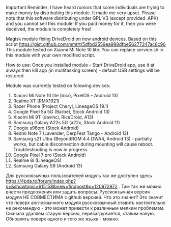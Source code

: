 Important Reminder: I have heard rumors that some individuals are trying to make money by distributing this module. It made me very upset. Please note that this software distributing under GPL V3 (except provided .APK) and you cannot sell this module! 
If you paid money for it, then you were deceived, the module is completely free!

Magisk module fixing DriveDroid on new android devices. Based on this script https://gist.github.com/mmtrt/5dfbd2559ea988dfbe56277347ac6c96
This module tested on Xiaomi Mi Note 10 lite. You can replace service.sh in this module with your own modified script.

How to use:
Once you installed module - Start DriveDroid app, use it at always then kill app (in multitasking screen) - default USB settings will be restored.


Module was currently tested on folowing devices:
1) Xiaomi Mi Note 10 lite (toco, PixelOS - Android 13)
2) Realme XT (RMX1921)
3) Razer Phone (Project Cheryl, LineageOS 19.1)
4) Google Pixel 5a 5G (Barbet, Stock Android 13)
5) Xiaomi Mi 9T (davinci, RiceDroid, A13)
6) Samsung Galaxy A22s 5G (a22x, Stock Android 11)
7) Doogie s98pro (Stock Android)
8) Redmi Note 7 (Lavender, DerpFest Tango - Android 13)
9) Samsung s21 Ultra (BeyondROM 4.4 DWA4, Android 13) - partially works, but cable disconnection during mounting will cause reboot. Troubleshooting is now in progress.
10) Google Pixel 7 pro (Stock Android)
11) Realme 8i (LineageOS)
12) Samsung Galaxy S9 (Android 13)

Для русскоязычных пользователей модуль так же доступен здесь https://4pda.to/forum/index.php?s=&showtopic=915158&view=findpost&p=120972972 . Там так же можно внести предложения или задать вопросы.
Русскоязычная версия модуля НЕ СОВМЕСТИМА с github версией. Что это значит? Это значит что поверх англоязычного модуля русскоязычный ставить настоятельно не рекомендую - это может привести к различным мелким проблемам. Сначала удаляем старую версию, перезагружается, ставим новую. Обновлять поверх одного и того же языка - можно.
